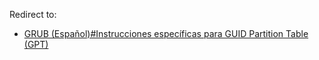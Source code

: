 Redirect to:

*   [GRUB (Español)#Instrucciones específicas para GUID Partition Table (GPT)](/index.php/GRUB_(Espa%C3%B1ol)#Instrucciones_espec.C3.ADficas_para_GUID_Partition_Table_.28GPT.29 "GRUB (Español)")